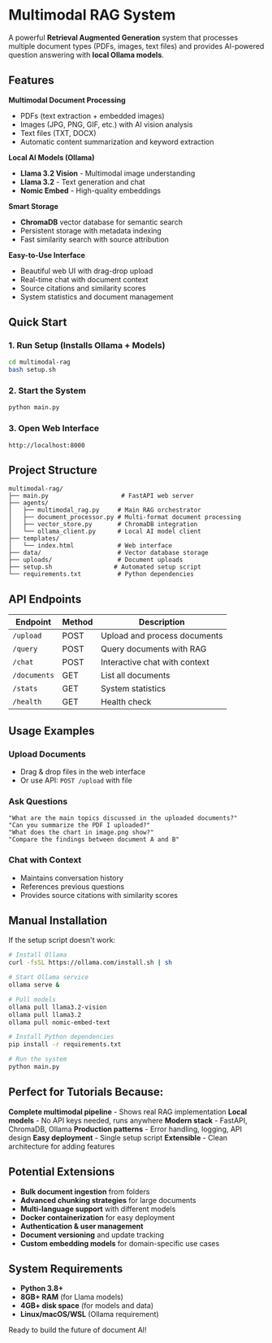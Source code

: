 # Multimodal RAG System

A powerful **Retrieval Augmented Generation** system that processes multiple document types (PDFs, images, text files) and provides AI-powered question answering with **local Ollama models**.

## Features

**Multimodal Document Processing**
- PDFs (text extraction + embedded images)
- Images (JPG, PNG, GIF, etc.) with AI vision analysis
- Text files (TXT, DOCX)
- Automatic content summarization and keyword extraction

**Local AI Models (Ollama)**
- **Llama 3.2 Vision** - Multimodal image understanding
- **Llama 3.2** - Text generation and chat
- **Nomic Embed** - High-quality embeddings

**Smart Storage**
- **ChromaDB** vector database for semantic search
- Persistent storage with metadata indexing
- Fast similarity search with source attribution

**Easy-to-Use Interface**
- Beautiful web UI with drag-drop upload
- Real-time chat with document context
- Source citations and similarity scores
- System statistics and document management

## Quick Start

### 1. Run Setup (Installs Ollama + Models)
```bash
cd multimodal-rag
bash setup.sh
```

### 2. Start the System
```bash
python main.py
```

### 3. Open Web Interface
```
http://localhost:8000
```

## Project Structure

```
multimodal-rag/
├── main.py                    # FastAPI web server
├── agents/
│   ├── multimodal_rag.py     # Main RAG orchestrator
│   ├── document_processor.py # Multi-format document processing
│   ├── vector_store.py       # ChromaDB integration
│   └── ollama_client.py      # Local AI model client
├── templates/
│   └── index.html            # Web interface
├── data/                     # Vector database storage
├── uploads/                  # Document uploads
├── setup.sh                 # Automated setup script
└── requirements.txt          # Python dependencies
```

## API Endpoints

| Endpoint | Method | Description |
|----------|--------|-------------|
| `/upload` | POST | Upload and process documents |
| `/query` | POST | Query documents with RAG |
| `/chat` | POST | Interactive chat with context |
| `/documents` | GET | List all documents |
| `/stats` | GET | System statistics |
| `/health` | GET | Health check |

## Usage Examples

### Upload Documents
- Drag & drop files in the web interface
- Or use API: `POST /upload` with file

### Ask Questions
```
"What are the main topics discussed in the uploaded documents?"
"Can you summarize the PDF I uploaded?"
"What does the chart in image.png show?"
"Compare the findings between document A and B"
```

### Chat with Context
- Maintains conversation history
- References previous questions
- Provides source citations with similarity scores

## Manual Installation

If the setup script doesn't work:

```bash
# Install Ollama
curl -fsSL https://ollama.com/install.sh | sh

# Start Ollama service
ollama serve &

# Pull models
ollama pull llama3.2-vision
ollama pull llama3.2
ollama pull nomic-embed-text

# Install Python dependencies
pip install -r requirements.txt

# Run the system
python main.py
```

## Perfect for Tutorials Because:

**Complete multimodal pipeline** - Shows real RAG implementation
**Local models** - No API keys needed, runs anywhere
**Modern stack** - FastAPI, ChromaDB, Ollama
**Production patterns** - Error handling, logging, API design
**Easy deployment** - Single setup script
**Extensible** - Clean architecture for adding features

## Potential Extensions

- **Bulk document ingestion** from folders
- **Advanced chunking strategies** for large documents
- **Multi-language support** with different models
- **Docker containerization** for easy deployment
- **Authentication & user management**
- **Document versioning** and update tracking
- **Custom embedding models** for domain-specific use cases

## System Requirements

- **Python 3.8+**
- **8GB+ RAM** (for Llama models)
- **4GB+ disk space** (for models and data)
- **Linux/macOS/WSL** (Ollama requirement)

Ready to build the future of document AI!